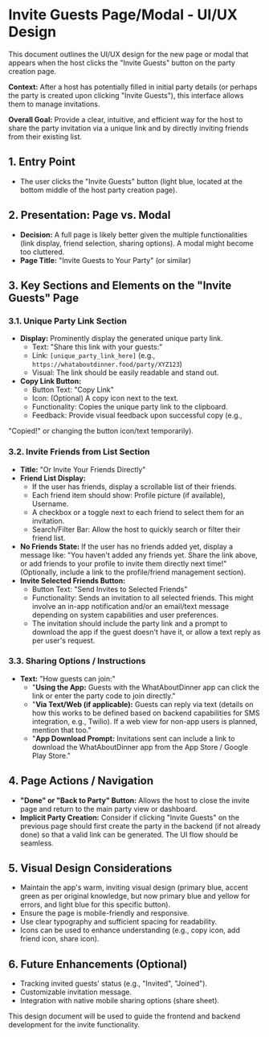 # Invite Guests Page/Modal - UI/UX Design

This document outlines the UI/UX design for the new page or modal that appears when the host clicks the "Invite Guests" button on the party creation page.

**Context:** After a host has potentially filled in initial party details (or perhaps the party is created upon clicking "Invite Guests"), this interface allows them to manage invitations.

**Overall Goal:** Provide a clear, intuitive, and efficient way for the host to share the party invitation via a unique link and by directly inviting friends from their existing list.

## 1. Entry Point

-   The user clicks the "Invite Guests" button (light blue, located at the bottom middle of the host party creation page).

## 2. Presentation: Page vs. Modal

-   **Decision:** A full page is likely better given the multiple functionalities (link display, friend selection, sharing options). A modal might become too cluttered.
-   **Page Title:** "Invite Guests to Your Party" (or similar)

## 3. Key Sections and Elements on the "Invite Guests" Page

### 3.1. Unique Party Link Section

-   **Display:** Prominently display the generated unique party link.
    -   Text: "Share this link with your guests:"
    -   Link: `[unique_party_link_here]` (e.g., `https://whataboutdinner.food/party/XYZ123`)
    -   Visual: The link should be easily readable and stand out.
-   **Copy Link Button:**
    -   Button Text: "Copy Link"
    -   Icon: (Optional) A copy icon next to the text.
    -   Functionality: Copies the unique party link to the clipboard.
    -   Feedback: Provide visual feedback upon successful copy (e.g., 

 "Copied!" or changing the button icon/text temporarily).

### 3.2. Invite Friends from List Section

-   **Title:** "Or Invite Your Friends Directly"
-   **Friend List Display:**
    -   If the user has friends, display a scrollable list of their friends.
    -   Each friend item should show: Profile picture (if available), Username.
    -   A checkbox or a toggle next to each friend to select them for an invitation.
    -   Search/Filter Bar: Allow the host to quickly search or filter their friend list.
-   **No Friends State:** If the user has no friends added yet, display a message like: "You haven't added any friends yet. Share the link above, or add friends to your profile to invite them directly next time!" (Optionally, include a link to the profile/friend management section).
-   **Invite Selected Friends Button:**
    -   Button Text: "Send Invites to Selected Friends"
    -   Functionality: Sends an invitation to all selected friends. This might involve an in-app notification and/or an email/text message depending on system capabilities and user preferences.
    -   The invitation should include the party link and a prompt to download the app if the guest doesn't have it, or allow a text reply as per user's request.

### 3.3. Sharing Options / Instructions

-   **Text:** "How guests can join:"
    -   "**Using the App:** Guests with the WhatAboutDinner app can click the link or enter the party code to join directly."
    -   "**Via Text/Web (if applicable):** Guests can reply via text (details on how this works to be defined based on backend capabilities for SMS integration, e.g., Twilio). If a web view for non-app users is planned, mention that too."
    -   "**App Download Prompt:** Invitations sent can include a link to download the WhatAboutDinner app from the App Store / Google Play Store."

## 4. Page Actions / Navigation

-   **"Done" or "Back to Party" Button:** Allows the host to close the invite page and return to the main party view or dashboard.
-   **Implicit Party Creation:** Consider if clicking "Invite Guests" on the previous page should first create the party in the backend (if not already done) so that a valid link can be generated. The UI flow should be seamless.

## 5. Visual Design Considerations

-   Maintain the app's warm, inviting visual design (primary blue, accent green as per original knowledge, but now primary blue and yellow for errors, and light blue for this specific button).
-   Ensure the page is mobile-friendly and responsive.
-   Use clear typography and sufficient spacing for readability.
-   Icons can be used to enhance understanding (e.g., copy icon, add friend icon, share icon).

## 6. Future Enhancements (Optional)

-   Tracking invited guests' status (e.g., "Invited", "Joined").
-   Customizable invitation message.
-   Integration with native mobile sharing options (share sheet).

This design document will be used to guide the frontend and backend development for the invite functionality.
